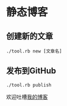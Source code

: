 # 静态博客

## 创建新的文章

```shell
./tool.rb new [文章名]
```

## 发布到GitHub

```shell
./tool.rb publish
```

欢迎吐槽[我的博客](https://archfish.github.io)
